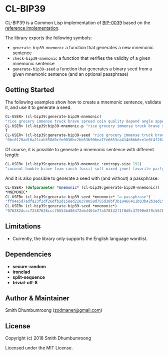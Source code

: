 # CL-BIP39

CL-BIP39 is a Common Lisp implementation of [BIP-0039](https://github.com/bitcoin/bips/blob/master/bip-0039.mediawiki) based on the [reference implementation](https://github.com/trezor/python-mnemonic).

The library exports the following symbols:

* `generate-bip39-mnemonic` a function that generates a new mnemonic sentence
* `check-bip39-mnemonic` a function that verifies the validity of a given mnemonic sentence
* `generate-bip39-seed` a function that generates a binary seed from a given mnemonic sentence (and an optional passphrase)

## Getting Started

The following examples show how to create a mnemonic sentence,
validate it, and use it to generate a seed.

````lisp
CL-USER> (cl-bip39:generate-bip39-mnemonic)
"rice grocery immense truck brave spread coin quality depend angle appear stuff"
CL-USER> (cl-bip39:bip39-mnemonic-p "rice grocery immense truck brave spread coin quality depend angle appear stuff")
T
CL-USER> (cl-bip39:generate-bip39-seed "rice grocery immense truck brave spread coin quality depend angle appear stuff")
"0bc0120ad16a21cab358d0cfe0030bc2bb53b906ea7fe6653ca414d6bb0ce1e0f4f262479164a5480f9d110c6fec017738dfb64bba347386f3a455d9213cf015"
````

Of course, it is possible to generate a mnemonic sentence with different length:

````lisp
CL-USER> (cl-bip39:generate-bip39-mnemonic :entropy-size 192)
"coconut humble brave team ranch fossil soft mixed jewel favorite party tumble evil science february wealth visual labor"
````

And it is also possible to generate a seed with (and without) a passphrase:

````lisp
CL-USER> (defparameter *mnemonic* (cl-bip39:generate-bip39-mnemonic))
*MNEMONIC*
CL-USER> (cl-bip39:generate-bip39-seed *mnemonic* "a-passphrase")
"ff04e5d7adfa23f2df26dfb2d158ed210378058d755d30bf3b18466411b83b42b3ed1f2043abd19310bd40c06c022cf8bc8baf626b1c673df48aa0cd0b27c03a"
CL-USER> (cl-bip39:generate-bip39-seed *mnemonic*)
"976282dccc72387628ccc76553bd06472eb4464e77a578132f1f0d0c37290e8f9c567ba7ab0390d175a742555fb55c8de6798c67c9302234803013d47e6651a4"
````

## Limitations

* Currently, the library only supports the English language wordlist.

## Dependencies

* **secure-random**
* **ironclad**
* **split-sequence**
* **trivial-utf-8**

## Author & Maintainer

Smith Dhumbumroong (<zodmaner@gmail.com>)

## License

Copyright (c) 2018 Smith Dhumbumroong

Licensed under the MIT License.

